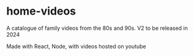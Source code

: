 # home-videos
A catalogue of family videos from the 80s and 90s. V2 to be released in 2024

Made with React, Node, with videos hosted on youtube

